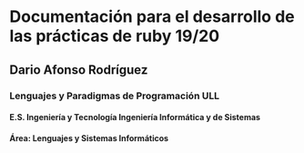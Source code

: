 # Documentación para el desarrollo de las prácticas de ruby 19/20 
## Dario Afonso Rodríguez
### Lenguajes y Paradigmas de Programación ULL
#### E.S. Ingeniería y Tecnología Ingeniería Informática y de Sistemas
#### Área: Lenguajes y Sistemas Informáticos
